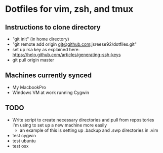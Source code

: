 # Dotfiles for vim, zsh, and tmux

## Instructions to clone directory
* "git init" (in home directory)
* "git remote add origin git@github.com:jsreese92/dotfiles.git"
* set up rsa key as explained here: https://help.github.com/articles/generating-ssh-keys
* git pull origin master

## Machines currently synced
* My MacbookPro
* Windows VM at work running Cygwin

## TODO
* Write script to create necessary directories and pull from repositories I'm using
to set up a new machine more easily
  * an example of this is setting up .backup and .swp directories in .vim
* test cygwin
* test ubuntu
* test osx
